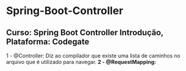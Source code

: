 # Spring-Boot-Controller
## Curso: Spring Boot Controller Introdução, Plataforma: Codegate
1 - @Controller: Diz ao compilador que existe uma lista de caminhos no arquivo que é utilizado para navegar.<b>
2 - @RequestMapping: 
